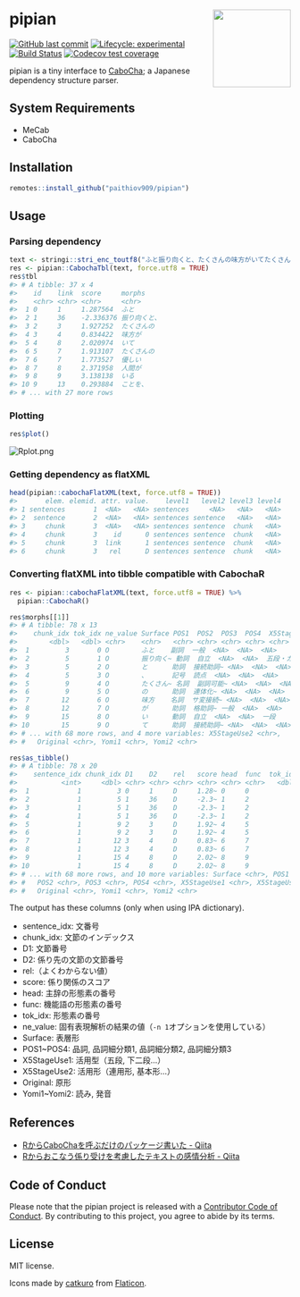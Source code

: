 
<!-- README.md is generated from README.Rmd. Please edit that file -->

# pipian <a href='https://paithiov909.github.io/pipian'><img src='https://raw.githack.com/paithiov909/pipian/master/man/figures/logo.png' align="right" height="139" /></a>

<!-- badges: start -->

[![GitHub last
commit](https://img.shields.io/github/last-commit/paithiov909/pipian)](#)
[![Lifecycle:
experimental](https://img.shields.io/badge/lifecycle-experimental-orange.svg)](https://www.tidyverse.org/lifecycle/#experimental)
[![Build
Status](https://travis-ci.com/paithiov909/pipian.svg?branch=master)](https://travis-ci.com/paithiov909/pipian)
[![Codecov test
coverage](https://codecov.io/gh/paithiov909/pipian/branch/master/graph/badge.svg)](https://codecov.io/gh/paithiov909/pipian?branch=master)
<!-- badges: end -->

pipian is a tiny interface to
[CaboCha](https://taku910.github.io/cabocha/); a Japanese dependency
structure parser.

## System Requirements

-   MeCab
-   CaboCha

## Installation

``` r
remotes::install_github("paithiov909/pipian")
```

## Usage

### Parsing dependency

``` r
text <- stringi::stri_enc_toutf8("ふと振り向くと、たくさんの味方がいてたくさんの優しい人間がいることを、わざわざ自分の誕生日が来ないと気付けない自分を奮い立たせながらも、毎日こんな、湖のようななんの引っ掛かりもない、落ちつき倒し、音一つも感じさせない人間でいれる方に憧れを持てたとある25歳の眩しき朝のことでした")
res <- pipian::CabochaTbl(text, force.utf8 = TRUE)
res$tbl
#> # A tibble: 37 x 4
#>    id    link  score     morphs      
#>    <chr> <chr> <chr>     <chr>       
#>  1 0     1     1.287564  ふと        
#>  2 1     36    -2.336376 振り向くと、
#>  3 2     3     1.927252  たくさんの  
#>  4 3     4     0.834422  味方が      
#>  5 4     8     2.020974  いて        
#>  6 5     7     1.913107  たくさんの  
#>  7 6     7     1.773527  優しい      
#>  8 7     8     2.371958  人間が      
#>  9 8     9     3.138138  いる        
#> 10 9     13    0.293884  ことを、    
#> # ... with 27 more rows
```

### Plotting

``` r
res$plot()
```

![Rplot.png](https://qiita-image-store.s3.amazonaws.com/0/228173/60b9dc99-954e-82a0-b428-9dba6ffd0520.png)

### Getting dependency as flatXML

``` r
head(pipian::cabochaFlatXML(text, force.utf8 = TRUE))
#>       elem. elemid. attr. value.    level1   level2 level3 level4
#> 1 sentences       1  <NA>   <NA> sentences     <NA>   <NA>   <NA>
#> 2  sentence       2  <NA>   <NA> sentences sentence   <NA>   <NA>
#> 3     chunk       3  <NA>   <NA> sentences sentence  chunk   <NA>
#> 4     chunk       3    id      0 sentences sentence  chunk   <NA>
#> 5     chunk       3  link      1 sentences sentence  chunk   <NA>
#> 6     chunk       3   rel      D sentences sentence  chunk   <NA>
```

### Converting flatXML into tibble compatible with CabochaR

``` r
res <- pipian::cabochaFlatXML(text, force.utf8 = TRUE) %>%
  pipian::CabochaR()
```

``` r
res$morphs[[1]]
#> # A tibble: 78 x 13
#>    chunk_idx tok_idx ne_value Surface POS1  POS2  POS3  POS4  X5StageUse1
#>        <dbl>   <dbl> <chr>    <chr>   <chr> <chr> <chr> <chr> <chr>      
#>  1         3       0 O        ふと    副詞  一般  <NA>  <NA>  <NA>       
#>  2         5       1 O        振り向く~ 動詞  自立  <NA>  <NA>  五段・カ行イ音便~
#>  3         5       2 O        と      助詞  接続助詞~ <NA>  <NA>  <NA>       
#>  4         5       3 O        、      記号  読点  <NA>  <NA>  <NA>       
#>  5         9       4 O        たくさん~ 名詞  副詞可能~ <NA>  <NA>  <NA>       
#>  6         9       5 O        の      助詞  連体化~ <NA>  <NA>  <NA>       
#>  7        12       6 O        味方    名詞  サ変接続~ <NA>  <NA>  <NA>       
#>  8        12       7 O        が      助詞  格助詞~ 一般  <NA>  <NA>       
#>  9        15       8 O        い      動詞  自立  <NA>  <NA>  一段       
#> 10        15       9 O        て      助詞  接続助詞~ <NA>  <NA>  <NA>       
#> # ... with 68 more rows, and 4 more variables: X5StageUse2 <chr>,
#> #   Original <chr>, Yomi1 <chr>, Yomi2 <chr>
```

``` r
res$as_tibble()
#> # A tibble: 78 x 20
#>    sentence_idx chunk_idx D1    D2    rel   score head  func  tok_idx ne_value
#>           <int>     <dbl> <chr> <chr> <chr> <chr> <chr> <chr>   <dbl> <chr>   
#>  1            1         3 0     1     D     1.28~ 0     0           0 O       
#>  2            1         5 1     36    D     -2.3~ 1     2           1 O       
#>  3            1         5 1     36    D     -2.3~ 1     2           2 O       
#>  4            1         5 1     36    D     -2.3~ 1     2           3 O       
#>  5            1         9 2     3     D     1.92~ 4     5           4 O       
#>  6            1         9 2     3     D     1.92~ 4     5           5 O       
#>  7            1        12 3     4     D     0.83~ 6     7           6 O       
#>  8            1        12 3     4     D     0.83~ 6     7           7 O       
#>  9            1        15 4     8     D     2.02~ 8     9           8 O       
#> 10            1        15 4     8     D     2.02~ 8     9           9 O       
#> # ... with 68 more rows, and 10 more variables: Surface <chr>, POS1 <chr>,
#> #   POS2 <chr>, POS3 <chr>, POS4 <chr>, X5StageUse1 <chr>, X5StageUse2 <chr>,
#> #   Original <chr>, Yomi1 <chr>, Yomi2 <chr>
```

The output has these columns (only when using IPA dictionary).

-   sentence\_idx: 文番号
-   chunk\_idx: 文節のインデックス
-   D1: 文節番号
-   D2: 係り先の文節の文節番号
-   rel:（よくわからない値）
-   score: 係り関係のスコア
-   head: 主辞の形態素の番号
-   func: 機能語の形態素の番号
-   tok\_idx: 形態素の番号
-   ne\_value: 固有表現解析の結果の値（`-n 1`オプションを使用している）
-   Surface: 表層形
-   POS1\~POS4: 品詞, 品詞細分類1, 品詞細分類2, 品詞細分類3
-   X5StageUse1: 活用型（五段, 下二段…）
-   X5StageUse2: 活用形（連用形, 基本形…）
-   Original: 原形
-   Yomi1\~Yomi2: 読み, 発音

## References

-   [RからCaboChaを呼ぶだけのパッケージ書いた -
    Qiita](https://qiita.com/paithiov909/items/1534fafbbc1d7aef6d6b)
-   [Rからおこなう係り受けを考慮したテキストの感情分析 -
    Qiita](https://qiita.com/paithiov909/items/3cc9b63a988bd5c4252a)

## Code of Conduct

Please note that the pipian project is released with a [Contributor Code
of Conduct](https://paithiov909.github.io/pipian/CODE_OF_CONDUCT.html).
By contributing to this project, you agree to abide by its terms.

## License

MIT license.

Icons made by [catkuro](https://www.flaticon.com/authors/catkuro) from
[Flaticon](https://www.flaticon.com/).
